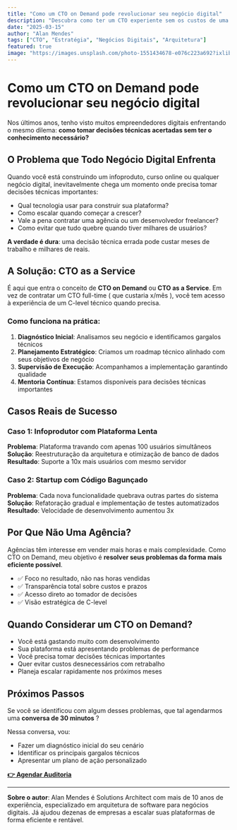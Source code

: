 ```yaml
---
title: "Como um CTO on Demand pode revolucionar seu negócio digital"
description: "Descubra como ter um CTO experiente sem os custos de uma contratação full-time pode acelerar seu crescimento e evitar prejuízos técnicos."
date: "2025-03-15"
author: "Alan Mendes"
tags: ["CTO", "Estratégia", "Negócios Digitais", "Arquitetura"]
featured: true
image: "https://images.unsplash.com/photo-1551434678-e076c223a692?ixlib=rb-1.2.1&auto=format&fit=crop&w=1200&q=80"
---
```


# Como um CTO on Demand pode revolucionar seu negócio digital

Nos últimos anos, tenho visto muitos empreendedores digitais enfrentando o mesmo dilema: **como tomar decisões técnicas acertadas sem ter o conhecimento necessário?**

## O Problema que Todo Negócio Digital Enfrenta

Quando você está construindo um infoproduto, curso online ou qualquer negócio digital, inevitavelmente chega um momento onde precisa tomar decisões técnicas importantes:

- Qual tecnologia usar para construir sua plataforma?
- Como escalar quando começar a crescer?
- Vale a pena contratar uma agência ou um desenvolvedor freelancer?
- Como evitar que tudo quebre quando tiver milhares de usuários?

**A verdade é dura**: uma decisão técnica errada pode custar meses de trabalho e milhares de reais.

## A Solução: CTO as a Service

É aqui que entra o conceito de **CTO on Demand** ou **CTO as a Service**. Em vez de contratar um CTO full-time ( que custaria x/mês ), você tem acesso à experiência de um C-level técnico quando precisa.

### Como funciona na prática:

1. **Diagnóstico Inicial**: Analisamos seu negócio e identificamos gargalos técnicos
2. **Planejamento Estratégico**: Criamos um roadmap técnico alinhado com seus objetivos de negócio
3. **Supervisão de Execução**: Acompanhamos a implementação garantindo qualidade
4. **Mentoria Contínua**: Estamos disponíveis para decisões técnicas importantes

## Casos Reais de Sucesso

### Caso 1: Infoprodutor com Plataforma Lenta

**Problema**: Plataforma travando com apenas 100 usuários simultâneos
**Solução**: Reestruturação da arquitetura e otimização de banco de dados
**Resultado**: Suporte a 10x mais usuários com mesmo servidor

### Caso 2: Startup com Código Bagunçado

**Problema**: Cada nova funcionalidade quebrava outras partes do sistema
**Solução**: Refatoração gradual e implementação de testes automatizados
**Resultado**: Velocidade de desenvolvimento aumentou 3x

## Por Que Não Uma Agência?

Agências têm interesse em vender mais horas e mais complexidade. Como CTO on Demand, meu objetivo é **resolver seus problemas da forma mais eficiente possível**.

- ✅ Foco no resultado, não nas horas vendidas
- ✅ Transparência total sobre custos e prazos
- ✅ Acesso direto ao tomador de decisões
- ✅ Visão estratégica de C-level

## Quando Considerar um CTO on Demand?

- Você está gastando muito com desenvolvimento
- Sua plataforma está apresentando problemas de performance
- Você precisa tomar decisões técnicas importantes
- Quer evitar custos desnecessários com retrabalho
- Planeja escalar rapidamente nos próximos meses

## Próximos Passos

Se você se identificou com algum desses problemas, que tal agendarmos uma **conversa de 30 minutos** ?

Nessa conversa, vou:

- Fazer um diagnóstico inicial do seu cenário
- Identificar os principais gargalos técnicos
- Apresentar um plano de ação personalizado

[**👉 Agendar Auditoria**](/#contato)

---

**Sobre o autor**: Alan Mendes é Solutions Architect com mais de 10 anos de experiência, especializado em arquitetura de software para negócios digitais. Já ajudou dezenas de empresas a escalar suas plataformas de forma eficiente e rentável.
